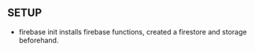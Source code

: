 ## SETUP

- firebase init
  installs firebase functions, created a firestore and storage beforehand.
